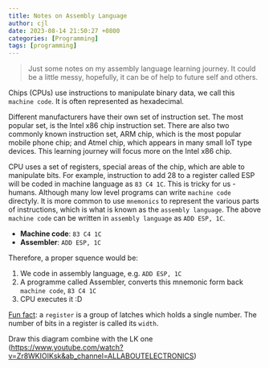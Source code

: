 ```yaml
---
title: Notes on Assembly Language
author: cjl
date: 2023-08-14 21:50:27 +0800
categories: [Programming]
tags: [programming]
---
```


> Just some notes on my assembly language learning journey.
> It could be a little messy, hopefully, it can be of help to future self and others.

Chips (CPUs) use instructions to manipulate binary data,
we call this `machine code`. It is often represented as hexadecimal.


Different manufacturers have their own set of instruction set.
The most popular set, is the Intel x86 chip instruction set.
There are also two commonly known instruction set, ARM chip, which is the most popular mobile phone chip; 
and Atmel chip, which appears in many small IoT type devices.
This learning journey will focus more on the Intel x86 chip.


CPU uses a set of registers, special areas of the chip, which are able to manipulate bits.
For example, instruction to add 28 to a register called ESP will be coded in machine language
as `83 C4 1C`. This is tricky for us - humans. Although many low level programs can write `machine code` directyly.
It is more common to use `mnemonics` to represent the various parts of instructions,
which is what is known as the `assembly language`.
The above `machine code` can be written in `assembly language` as `ADD ESP, 1C`.
- **Machine code**: `83 C4 1C`
- **Assembler**: `ADD ESP, 1C`

Therefore, a proper squence would be:
1. We code in assembly language, e.g. `ADD ESP, 1C`
1. A programme called Assembler, converts this mnemonic form back `machine code`, `83 C4 1C`
1. CPU executes it :D

[Fun fact](https://www.youtube.com/watch?v=fpnE6UAfbtU&ab_channel=CrashCourse): a `register` is a group of latches which holds a single number. The number of bits in a register is called its `width`.

Draw this diagram combine with the LK one (https://www.youtube.com/watch?v=Zr8WKIOIKsk&ab_channel=ALLABOUTELECTRONICS)
